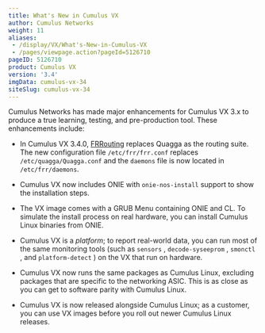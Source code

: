 ```yaml
---
title: What's New in Cumulus VX
author: Cumulus Networks
weight: 11
aliases:
 - /display/VX/What's-New-in-Cumulus-VX
 - /pages/viewpage.action?pageId=5126710
pageID: 5126710
product: Cumulus VX
version: '3.4'
imgData: cumulus-vx-34
siteSlug: cumulus-vx-34
---
```

Cumulus Networks has made major enhancements for Cumulus VX 3.x to
produce a true learning, testing, and pre-production tool. These
enhancements include:

  - In Cumulus VX 3.4.0, [FRRouting](https://frrouting.org) replaces
    Quagga as the routing suite. The new configuration file
    `/etc/frr/frr.conf` replaces `/etc/quagga/Quagga.conf` and the
    `daemons` file is now located in `/etc/frr/daemons`.

  - Cumulus VX now includes ONIE with `onie-nos-install` support to show
    the installation steps.

  - <span style="color: #212121;"> The VX image comes with a GRUB Menu
    containing ONIE and CL. To simulate the install process on real
    hardware, you can install Cumulus Linux binaries from ONIE. </span>

  - <span style="color: #212121;"> Cumulus VX is a *platform*;
    <span style="color: #212121;"> to report real-world data, </span>
    you can run most of the same monitoring tools
    <span style="color: #212121;"> (such as </span> `sensors`
    <span style="color: #212121;"> , </span> `decode-syseeprom`
    <span style="color: #212121;"> , </span> `smonctl`
    <span style="color: #212121;"> , and </span> `platform-detect`
    <span style="color: #212121;"> ) </span> on the VX that run on
    hardware. </span>

  - <span style="color: #212121;"> Cumulus VX now runs the same packages
    as Cumulus Linux, excluding packages that are specific to the
    networking ASIC. This is as close as you can get to software parity
    with Cumulus Linux. </span>

  - <span style="color: #212121;"> <span style="color: #212121;">
    Cumulus VX is now released alongside Cumulus Linux; as a customer,
    you can use VX images before you roll out newer Cumulus Linux
    releases. </span> </span>

<article id="html-search-results" class="ht-content" style="display: none;">

</article>

<footer id="ht-footer">

</footer>
